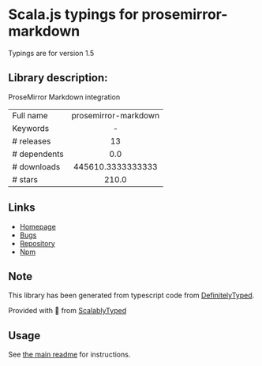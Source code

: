 
# Scala.js typings for prosemirror-markdown

Typings are for version 1.5

## Library description:
ProseMirror Markdown integration

|                    |                 |
| ------------------ | :-------------: |
| Full name          | prosemirror-markdown |
| Keywords           | - |
| # releases         | 13 |
| # dependents       | 0.0 |
| # downloads        | 445610.3333333333 |
| # stars            | 210.0 |

## Links
- [Homepage](https://github.com/prosemirror/prosemirror-markdown#readme)
- [Bugs](https://github.com/prosemirror/prosemirror-markdown/issues)
- [Repository](https://github.com/prosemirror/prosemirror-markdown)
- [Npm](https://www.npmjs.com/package/prosemirror-markdown)
    


## Note
This library has been generated from typescript code from [DefinitelyTyped](https://definitelytyped.org).

Provided with :purple_heart: from [ScalablyTyped](https://github.com/oyvindberg/ScalablyTyped)

## Usage
See [the main readme](../../readme.md) for instructions.


